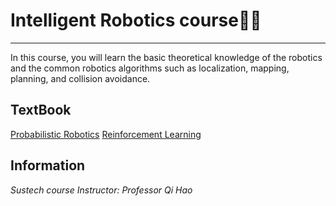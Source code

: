 # Intelligent Robotics course🙌🤖
----

In this course, you will learn the basic theoretical knowledge of the robotics and the common robotics algorithms such as localization, mapping, planning, and collision avoidance.
 
## TextBook

[Probabilistic Robotics](https://docs.ufpr.br/~danielsantos/ProbabilisticRobotics.pdf)
[Reinforcement Learning](https://web.stanford.edu/class/psych209/Readings/SuttonBartoIPRLBook2ndEd.pdf)

## Information

*Sustech course*
*Instructor: Professor Qi Hao*